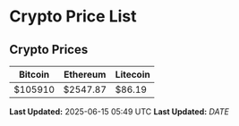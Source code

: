 # Crypto Price List

## Crypto Prices
| Bitcoin | Ethereum | Litecoin |
| ------- | -------- | -------- |
| $105910 | $2547.87 | $86.19 |
**Last Updated:** 2025-06-15 05:49 UTC
**Last Updated:** $DATE$

